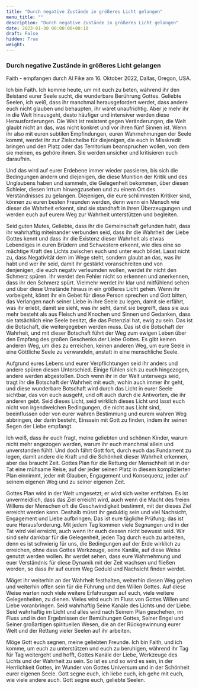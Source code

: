 ```yaml
---
title: "Durch negative Zustände in größeres Licht gelangen"
menu_title: ""
description: "Durch negative Zustände in größeres Licht gelangen"
date: 2023-01-30 06:00:00+00:10
draft: False
hidden: True
weight:
---
```

### Durch negative Zustände in größeres Licht gelangen

Faith - empfangen durch Al Fike am 16. Oktober 2022, Dallas, Oregon, USA.

Ich bin Faith. Ich komme heute, um mit euch zu beten, während ihr den Beistand eurer Seele sucht, die wunderbare Berührung Gottes. Geliebte Seelen, ich weiß, dass ihr manchmal herausgefordert werdet, dass andere euch nicht glauben und behaupten, ihr wäret unaufrichtig. Aber je mehr ihr in die Welt hinausgeht, desto häufiger und intensiver werden diese Herausforderungen. Die Welt ist resistent gegen Veränderungen, die Welt glaubt nicht an das, was nicht konkret und vor ihren fünf Sinnen ist. Wenn ihr also mit euren subtilen Empfindungen, euren Wahrnehmungen der Seele kommt, werdet ihr zur Zielscheibe für diejenigen, die euch in Misskredit bringen und den Platz oder das Territorium beanspruchen wollen, von dem sie meinen, es gehöre ihnen. Sie werden unsicher und kritisieren euch daraufhin.

Und das wird auf eurer Erdebene immer wieder passieren, bis sich die Bedingungen ändern und diejenigen, die diese Munition der Kritik und des Unglaubens haben und sammeln, die Gelegenheit bekommen, über diesen Schleier, diesen Irrtum hinwegzusehen und zu einem Ort des Verständnisses zu gelangen. Diejenigen, die eure schlimmsten Kritiker sind, können zu euren besten Freunden werden, denn wenn ein Mensch wie dieser die Wahrheit erkennt, sind sie standhaft in ihren Überzeugungen und werden euch auf eurem Weg zur Wahrheit unterstützen und begleiten.

Seid guten Mutes, Geliebte, dass ihr die Gemeinschaft gefunden habt, dass ihr wahrhaftig miteinander verbunden seid, dass ihr die Wahrheit der Liebe Gottes kennt und dass ihr die Existenz dieser Wahrheit als etwas Lebendiges in euren Brüdern und Schwestern erkennt, wie dies eine so mächtige Kraft des Lichts zwischen euch und unter euch bildet. Lasst nicht zu, dass Negativität dem im Wege steht, sondern glaubt an das, was ihr habt und wer ihr seid, damit ihr gestärkt voranschreiten und von denjenigen, die euch negativ verleumden wollen, werdet ihr nicht den Schmerz spüren. Ihr werdet den Fehler nicht so erkennen und anerkennen, dass ihr den Schmerz spürt. Vielmehr werdet ihr klar und mitfühlend sehen und über diese Umstände hinaus in ein größeres Licht gehen. Wenn ihr vorbeigeht, könnt ihr ein Gebet für diese Person sprechen und Gott bitten, das Verlangen nach seiner Liebe in ihre Seele zu legen, damit sie erfährt, was ihr erlebt, damit sie sieht, was ihr seht, damit sie begreift, dass sie aus mehr besteht als aus Fleisch und Knochen und Sinnen und Gedanken, dass sie tatsächlich eine Seele besitzt, die das Potenzial hat, ewig zu sein. Das ist die Botschaft, die weitergegeben werden muss. Das ist die Botschaft der Wahrheit, und mit dieser Botschaft führt der Weg zum ewigen Leben über den Empfang des großen Geschenks der Liebe Gottes. Es gibt keinen anderen Weg, um dies zu erreichen, keinen anderen Weg, um eure Seele in eine Göttliche Seele zu verwandeln, anstatt in eine menschliche Seele.

Aufgrund eures Lebens und eurer Verpflichtungen seid ihr anders und andere spüren diesen Unterschied. Einige fühlen sich zu euch hingezogen, andere werden abgestoßen. Doch wenn ihr in der Welt unterwegs seid, tragt ihr die Botschaft der Wahrheit mit euch, wohin auch immer ihr geht, und diese wunderbare Botschaft wird durch das Licht in eurer Seele sichtbar, das von euch ausgeht, und oft auch durch die Antworten, die ihr anderen gebt. Seid dieses Licht, seid wirklich dieses Licht und lasst euch nicht von irgendwelchen Bedingungen, die nicht aus Licht sind, beeinflussen oder von eurer wahren Bestimmung und eurem wahren Weg abbringen, der darin besteht, Einssein mit Gott zu finden, indem ihr seinen Segen der Liebe empfangt.

Ich weiß, dass ihr euch fragt, meine geliebten und schönen Kinder, warum nicht mehr angezogen werden, warum ihr euch manchmal allein und unverstanden fühlt. Und doch fährt Gott fort, durch euch das Fundament zu legen, damit andere die Kraft und die Schönheit dieser Wahrheit erkennen, aber das braucht Zeit. Gottes Plan für die Rettung der Menschheit ist in der Tat eine mühsame Reise, auf der jeder seinen Platz in diesem komplizierten Plan einnimmt, jeder mit Glauben, Engagement und Konsequenz, jeder auf seinem eigenen Weg und zu seiner eigenen Zeit.

Gottes Plan wird in der Welt umgesetzt; er wird sich weiter entfalten. Es ist unvermeidlich, dass das Ziel erreicht wird, auch wenn die Macht des freien Willens der Menschen oft die Geschwindigkeit bestimmt, mit der dieses Ziel erreicht werden kann. Deshalb müsst ihr geduldig sein und viel Nachsicht, Engagement und Liebe aufbringen. Das ist eure tägliche Prüfung; das ist eure Herausforderung. Mit jedem Tag kommen viele Segnungen und in der Tat wird viel erreicht, auch wenn ihr euch dessen nicht bewusst seid. Wir sind sehr dankbar für die Gelegenheit, jeden Tag durch euch zu arbeiten, denn es ist schwierig für uns, die Bedingungen auf der Erde wirklich zu erreichen, ohne dass Gottes Werkzeuge, seine Kanäle, auf diese Weise genutzt werden wollen. Ihr werdet sehen, dass eure Wahrnehmung und euer Verständnis für diese Dynamik mit der Zeit wachsen und fließen werden, so dass ihr auf eurem Weg Geduld und Nachsicht finden werdet.

Möget ihr weiterhin an der Wahrheit festhalten, weiterhin diesen Weg gehen und weiterhin offen sein für die Führung und den Willen Gottes. Auf diese Weise warten noch viele weitere Erfahrungen auf euch, viele weitere Gelegenheiten, zu dienen. Vieles wird euch im Fluss von Gottes Willen und Liebe voranbringen. Seid wahrhaftig Seine Kanäle des Lichts und der Liebe. Seid wahrhaftig im Licht und alles wird nach Seinem Plan geschehen, im Fluss und in den Ergebnissen der Bemühungen Gottes, Seiner Engel und Seiner großartigen spirituellen Wesen, die an der Rückgewinnung eurer Welt und der Rettung vieler Seelen auf ihr arbeiten.

Möge Gott euch segnen, meine geliebten Freunde. Ich bin Faith, und ich komme, um euch zu unterstützen und euch zu beruhigen, während ihr Tag für Tag weitergeht und hofft, Gottes Kanäle der Liebe, Werkzeuge des Lichts und der Wahrheit zu sein. So ist es und so wird es sein, in der Herrlichkeit Gottes, im Wunder von Gottes Universum und in der Schönheit eurer eigenen Seele. Gott segne euch, ich liebe euch, ich gehe mit euch, wie viele andere auch. Gott segne euch, geliebte Seelen.